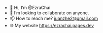 - 👋 Hi, I’m @EzraChai
- 💞️ I’m looking to collaborate on anyone.
- 📫 How to reach me? juanzhe2@gmail.com
- 🌐 My website https://ezrachai.pages.dev

<!---
EzraChai/EzraChai is a ✨ special ✨ repository because its `README.md` (this file) appears on your GitHub profile.
You can click the Preview link to take a look at your changes.
--->
